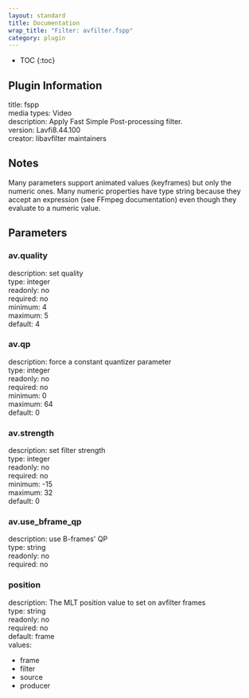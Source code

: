 ```yaml
---
layout: standard
title: Documentation
wrap_title: "Filter: avfilter.fspp"
category: plugin
---
```

* TOC
{:toc}

## Plugin Information

title: fspp  
media types:
Video  
description: Apply Fast Simple Post-processing filter.  
version: Lavfi8.44.100  
creator: libavfilter maintainers  

## Notes

Many parameters support animated values (keyframes) but only the numeric ones. Many numeric properties have type string because they accept an expression (see FFmpeg documentation) even though they evaluate to a numeric value.

## Parameters

### av.quality

  
description:
set quality  
type: integer  
readonly: no  
required: no  
minimum: 4  
maximum: 5  
default: 4  

### av.qp

  
description:
force a constant quantizer parameter  
type: integer  
readonly: no  
required: no  
minimum: 0  
maximum: 64  
default: 0  

### av.strength

  
description:
set filter strength  
type: integer  
readonly: no  
required: no  
minimum: -15  
maximum: 32  
default: 0  

### av.use_bframe_qp

  
description:
use B-frames&#39; QP  
type: string  
readonly: no  
required: no  

### position

  
description:
The MLT position value to set on avfilter frames  
type: string  
readonly: no  
required: no  
default: frame  
values:  

* frame
* filter
* source
* producer

